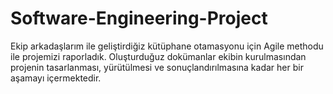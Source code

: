 # Software-Engineering-Project

Ekip arkadaşlarım ile geliştirdiğiz kütüphane otamasyonu için Agile methodu ile projemizi raporladık. Oluşturduğuz dokümanlar ekibin kurulmasından projenin tasarlanması, yürütülmesi ve sonuçlandırılmasına kadar her bir aşamayı içermektedir. 
